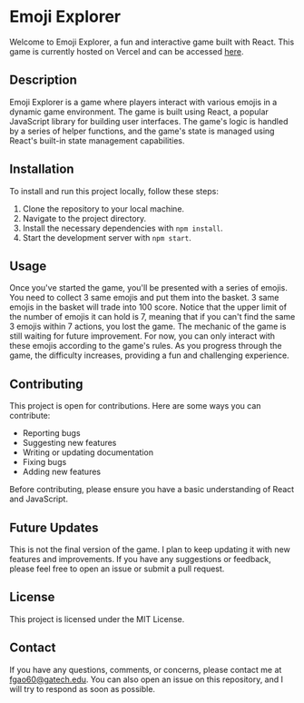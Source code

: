 
# Emoji Explorer

Welcome to Emoji Explorer, a fun and interactive game built with React. This game is currently hosted on Vercel and can be accessed [here](https://emoji-explorer.vercel.app).

## Description

Emoji Explorer is a game where players interact with various emojis in a dynamic game environment. The game is built using React, a popular JavaScript library for building user interfaces. The game's logic is handled by a series of helper functions, and the game's state is managed using React's built-in state management capabilities.

## Installation

To install and run this project locally, follow these steps:

1. Clone the repository to your local machine.
2. Navigate to the project directory.
3. Install the necessary dependencies with `npm install`.
4. Start the development server with `npm start`.

## Usage

Once you've started the game, you'll be presented with a series of emojis. You need to collect 3 same emojis and put them into the basket. 3 same emojis in the basket will trade into 100 score. Notice that the upper limit of the number of emojis it can hold is 7, meaning that if you can't find the same 3 emojis within 7 actions, you lost the game. 
The mechanic of the game is still waiting for future improvement. 
For now, you can only interact with these emojis according to the game's rules. As you progress through the game, the difficulty increases, providing a fun and challenging experience.

## Contributing

This project is open for contributions. Here are some ways you can contribute:

- Reporting bugs
- Suggesting new features
- Writing or updating documentation
- Fixing bugs
- Adding new features

Before contributing, please ensure you have a basic understanding of React and JavaScript.

## Future Updates

This is not the final version of the game. I plan to keep updating it with new features and improvements. If you have any suggestions or feedback, please feel free to open an issue or submit a pull request.

## License

This project is licensed under the MIT License.

## Contact

If you have any questions, comments, or concerns, please contact me at fgao60@gatech.edu. You can also open an issue on this repository, and I will try to respond as soon as possible.
